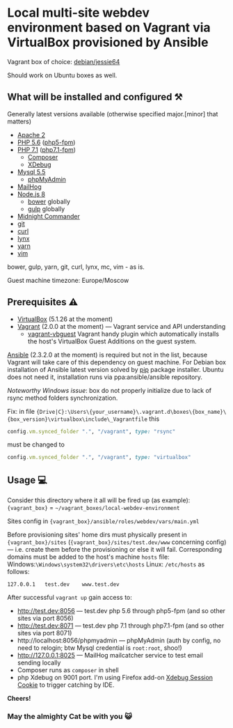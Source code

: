 # Local multi-site webdev environment based on Vagrant via VirtualBox provisioned by Ansible
Vagrant box of choice: [debian/jessie64](https://atlas.hashicorp.com/debian/boxes/jessie64)

Should work on Ubuntu boxes as well.
## What will be installed and configured ⚒️
Generally latest versions available (otherwise specified major.[minor] that matters)
- [Apache 2](https://httpd.apache.org/)
- [PHP 5.6](http://php.net/) ([php5-fpm](https://wiki.apache.org/httpd/PHP-FPM))
- [PHP 7.1](http://php.net/) ([php7.1-fpm](https://wiki.apache.org/httpd/PHP-FPM))
  - [Composer](https://getcomposer.org/)
  - [XDebug](https://xdebug.org/)
- [Mysql 5.5](https://www.mysql.com/)
  - [phpMyAdmin](https://www.phpmyadmin.net/)
- [MailHog](https://github.com/mailhog/MailHog)
- [Node.js 8](https://nodejs.org/)
  - [bower](https://bower.io/) globally
  - [gulp](http://gulpjs.com/) globally
- [Midnight Commander](http://www.midnight-commander.org/)
- [git](https://git-scm.com/)
- [curl](https://curl.haxx.se/)
- [lynx](http://lynx.browser.org/)
- [yarn](https://yarnpkg.com/)
- [vim](http://www.vim.org/)

bower, gulp, yarn, git, curl, lynx, mc, vim - as is.

Guest machine timezone: Europe/Moscow

## Prerequisites ⚠️
- [VirtualBox](https://www.virtualbox.org/) (5.1.26 at the moment)
- [Vagrant](https://www.vagrantup.com/) (2.0.0 at the moment) — Vagrant service and API understanding
  - [vagrant-vbguest](https://github.com/dotless-de/vagrant-vbguest) Vagrant handy plugin which automatically installs the host's VirtualBox Guest Additions on the guest system.

[Ansible](https://www.ansible.com/) (2.3.2.0 at the moment) is required but not in the list, because Vagrant will take care of this dependency on guest machine. For Debian box installation of Ansible latest version solved by [pip](https://pip.pypa.io/) package installer. Ubuntu does not need it, installation runs via ppa:ansible/ansible repository.

_Noteworthy Windows issue_: box do not properly initialize due to lack of rsync method folders synchronization.

Fix: in file `{Drive|C}:\Users\{your_username}\.vagrant.d\boxes\{box_name}\{box_version}\virtualbox\include\_Vagrantfile` this
```ruby
config.vm.synced_folder ".", "/vagrant", type: "rsync"
```
must be changed to
```ruby
config.vm.synced_folder ".", "/vagrant", type: "virtualbox"
```

## Usage 💻
Consider this directory where it all will be fired up (as example):
`{vagrant_box}` = `~/vagrant_boxes/local-webdev-environment`

Sites config in `{vagrant_box}/ansible/roles/webdev/vars/main.yml`

Before provisioning sites' home dirs must physically present in `{vagrant_box}/sites` (`{vagrant_box}/sites/test.dev/www` concerning config) — i.e. create them before the provisioning or else it will fail.
Corresponding domains must be added to the host's machine `hosts` file:
Windows:`\Windows\system32\drivers\etc\hosts`
Linux: `/etc/hosts`
as follows:
```
127.0.0.1   test.dev    www.test.dev
```
After successful `vagrant up` gain access to:
- http://test.dev:8056 — test.dev php 5.6 through php5-fpm (and so other sites via port 8056)
- http://test.dev:8071 — test.dev php 7.1 through php7.1-fpm (and so other sites via port 8071)
- http://localhost:8056/phpmyadmin — phpMyAdmin (auth by config, no need to relogin; btw Mysql credential is `root:root`, shoo!)
- http://127.0.0.1:8025 — MailHog mailcatcher service to test email sending locally
- Composer runs as `composer` in shell
- php Xdebug on 9001 port. I'm using Firefox add-on [Xdebug Session Cookie](https://addons.mozilla.org/en-US/firefox/addon/xdebug-session-cookie/) to trigger catching by IDE.

**Cheers!**
### May the almighty Cat be with you 😺